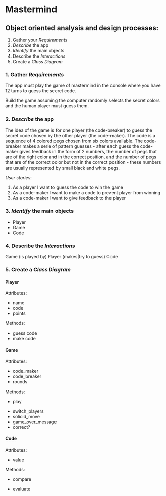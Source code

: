 # Mastermind

## Object oriented analysis and design processes:
1. Gather your *Requirements*
2. *Describe* the app
3. *Identify* the main objects
4. Describe the *Interactions*
5. Create a *Class Diagram*

### 1. Gather *Requirements*
The app must play the game of mastermind in the console where you have 12 turns to guess the secret code.

Build the game assuming the computer randomly selects the secret colors and the human player must guess them.

### 2. *Describe* the app

The idea of the game is for one player (the code-breaker) to guess the secret code chosen by the other player (the code-maker). The code is a sequence of 4 colored pegs chosen from six colors available. The code-breaker makes a serie of pattern guesses - after each guess the code-maker gives feedback in the form of 2 numbers, the number of pegs that are of the right color and in the correct position, and the number of pegs that are of the correct color but not in the correct position - these numbers are usually represented by small black and white pegs.

*User stories*:
1. As a player I want to guess the code to win the game
2. As a code-maker I want to make a code to prevent player from winning
3. As a code-maker I want to give feedback to the player

### 3. *Identify* the main objects
* Player
* Game
* Code

### 4. Describe the *Interactions*

Game  (is played by) Player (makes|try to guess) Code

### 5. Create a *Class Diagram*

#### Player
Attributes:
+ name
+ code
+ points

Methods:
+ guess code
+ make code

#### Game
Attributes:
+ code_maker
+ code_breaker
+ rounds

Methods:
+ play
- switch_players
- solicid_move
- game_over_message
- correct?

#### Code
Attributes:
+ value

Methods:
+ compare
- evaluate
